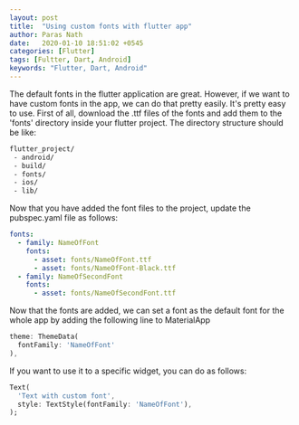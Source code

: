 ```yaml
---
layout: post
title:  "Using custom fonts with flutter app"
author: Paras Nath
date:   2020-01-10 18:51:02 +0545
categories: [Flutter]
tags: [Fultter, Dart, Android]
keywords: "Flutter, Dart, Android"
---
```

The default fonts in the flutter application are great. However, if we want to have custom fonts in the app, we can do that pretty easily. It's pretty easy to use. First of all, download the .ttf files of the fonts and add them to the 'fonts' directory inside your flutter project. The directory structure should be like:

```txt
flutter_project/
 - android/
 - build/
 - fonts/
 - ios/
 - lib/
```
Now that you have added the font files to the project, update the pubspec.yaml file as follows:
```yaml
fonts:
  - family: NameOfFont
    fonts:
      - asset: fonts/NameOfFont.ttf
      - asset: fonts/NameOfFont-Black.ttf
  - family: NameOfSecondFont
    fonts:
      - asset: fonts/NameOfSecondFont.ttf
```      
Now that the fonts are added, we can set a font as the default font for the whole app by adding the following line to MaterialApp
```dart
theme: ThemeData(
  fontFamily: 'NameOfFont'
),
```

If you want to use it to a specific widget, you can do as follows:
```dart
Text(
  'Text with custom font',
  style: TextStyle(fontFamily: 'NameOfFont'),
);
```